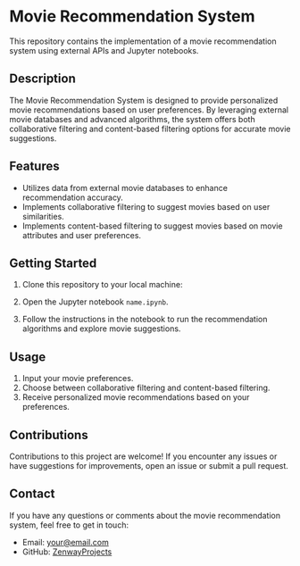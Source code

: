 # Movie Recommendation System

This repository contains the implementation of a movie recommendation system using external APIs and Jupyter notebooks.

## Description

The Movie Recommendation System is designed to provide personalized movie recommendations based on user preferences. By leveraging external movie databases and advanced algorithms, the system offers both collaborative filtering and content-based filtering options for accurate movie suggestions.

## Features

- Utilizes data from external movie databases to enhance recommendation accuracy.
- Implements collaborative filtering to suggest movies based on user similarities.
- Implements content-based filtering to suggest movies based on movie attributes and user preferences.

## Getting Started

1. Clone this repository to your local machine:


2. Open the Jupyter notebook `name.ipynb`.

3. Follow the instructions in the notebook to run the recommendation algorithms and explore movie suggestions.

## Usage

1. Input your movie preferences.
2. Choose between collaborative filtering and content-based filtering.
3. Receive personalized movie recommendations based on your preferences.

## Contributions

Contributions to this project are welcome! If you encounter any issues or have suggestions for improvements, open an issue or submit a pull request.

## Contact

If you have any questions or comments about the movie recommendation system, feel free to get in touch:

- Email: your@email.com
- GitHub: [ZenwayProjects](https://github.com/zenwayprojects)

